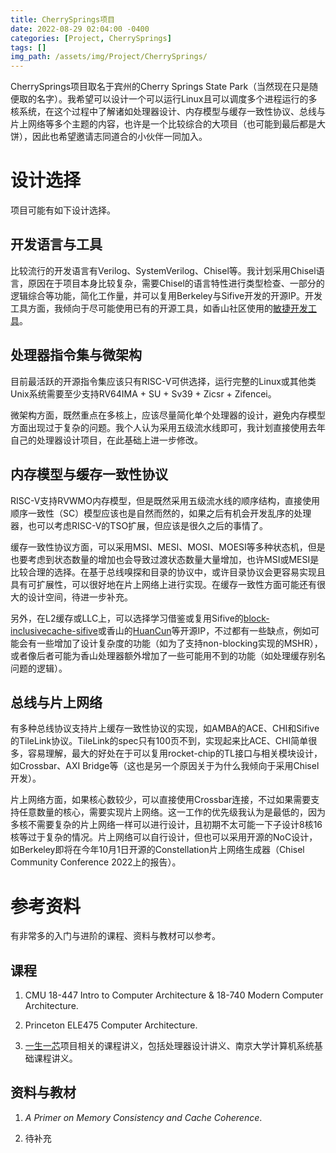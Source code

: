 ```yaml
---
title: CherrySprings项目
date: 2022-08-29 02:04:00 -0400
categories: [Project, CherrySprings]
tags: []
img_path: /assets/img/Project/CherrySprings/
---
```


CherrySprings项目取名于宾州的Cherry Springs State Park（当然现在只是随便取的名字）。我希望可以设计一个可以运行Linux且可以调度多个进程运行的多核系统，在这个过程中了解诸如处理器设计、内存模型与缓存一致性协议、总线与片上网络等多个主题的内容，也许是一个比较综合的大项目（也可能到最后都是大饼），因此也希望邀请志同道合的小伙伴一同加入。

# 设计选择

项目可能有如下设计选择。

## 开发语言与工具

比较流行的开发语言有Verilog、SystemVerilog、Chisel等。我计划采用Chisel语言，原因在于项目本身比较复杂，需要Chisel的语言特性进行类型检查、一部分的逻辑综合等功能，简化工作量，并可以复用Berkeley与Sifive开发的开源IP。开发工具方面，我倾向于尽可能使用已有的开源工具，如香山社区使用的[敏捷开发工具](https://xiangshan-doc.readthedocs.io/zh_CN/latest/tools/difftest/)。

## 处理器指令集与微架构

目前最活跃的开源指令集应该只有RISC-V可供选择，运行完整的Linux或其他类Unix系统需要至少支持RV64IMA + SU + Sv39 + Zicsr + Zifencei。

微架构方面，既然重点在多核上，应该尽量简化单个处理器的设计，避免内存模型方面出现过于复杂的问题。我个人认为采用五级流水线即可，我计划直接使用去年自己的处理器设计项目，在此基础上进一步修改。

## 内存模型与缓存一致性协议

RISC-V支持RVWMO内存模型，但是既然采用五级流水线的顺序结构，直接使用顺序一致性（SC）模型应该也是自然而然的，如果之后有机会开发乱序的处理器，也可以考虑RISC-V的TSO扩展，但应该是很久之后的事情了。

缓存一致性协议方面，可以采用MSI、MESI、MOSI、MOESI等多种状态机，但是也要考虑到状态数量的增加也会导致过渡状态数量大量增加，也许MSI或MESI是比较合理的选择。在基于总线嗅探和目录的协议中，或许目录协议会更容易实现且具有可扩展性，可以很好地在片上网络上进行实现。在缓存一致性方面可能还有很大的设计空间，待进一步补充。

另外，在L2缓存或LLC上，可以选择学习借鉴或复用Sifive的[block-inclusivecache-sifive](https://github.com/sifive/block-inclusivecache-sifive)或香山的[HuanCun](https://github.com/OpenXiangShan/HuanCun)等开源IP，不过都有一些缺点，例如可能会有一些增加了设计复杂度的功能（如为了支持non-blocking实现的MSHR），或者像后者可能为香山处理器额外增加了一些可能用不到的功能（如处理缓存别名问题的逻辑）。

## 总线与片上网络

有多种总线协议支持片上缓存一致性协议的实现，如AMBA的ACE、CHI和Sifive的TileLink协议。TileLink的spec只有100页不到，实现起来比ACE、CHI简单很多，容易理解，最大的好处在于可以复用rocket-chip的TL接口与相关模块设计，如Crossbar、AXI Bridge等（这也是另一个原因关于为什么我倾向于采用Chisel开发）。

片上网络方面，如果核心数较少，可以直接使用Crossbar连接，不过如果需要支持任意数量的核心，需要实现片上网络。这一工作的优先级我认为是最低的，因为多核不需要复杂的片上网络一样可以进行设计，且初期不太可能一下子设计8核16核等过于复杂的情况。片上网络可以自行设计，但也可以采用开源的NoC设计，如Berkeley即将在今年10月1日开源的Constellation片上网络生成器（Chisel Community Conference 2022上的报告）。

# 参考资料

有非常多的入门与进阶的课程、资料与教材可以参考。

## 课程

1. CMU 18-447 Intro to Computer Architecture & 18-740 Modern Computer Architecture.

1. Princeton ELE475 Computer Architecture.

1. [一生一芯](https://ysyx.org)项目相关的课程讲义，包括处理器设计讲义、南京大学计算机系统基础课程讲义。

## 资料与教材

1. *A Primer on Memory Consistency and Cache Coherence*.

1. 待补充